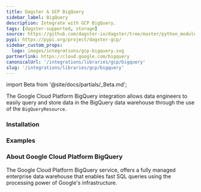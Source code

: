 ```yaml
---
title: Dagster & GCP BigQuery
sidebar_label: BigQuery
description: Integrate with GCP BigQuery.
tags: [dagster-supported, storage]
source: https://github.com/dagster-io/dagster/tree/master/python_modules/libraries/dagster-gcp
pypi: https://pypi.org/project/dagster-gcp/
sidebar_custom_props:
  logo: images/integrations/gcp-bigquery.svg
partnerlink: https://cloud.google.com/bigquery
canonicalUrl: '/integrations/libraries/gcp/bigquery'
slug: '/integrations/libraries/gcp/bigquery'
---
```


import Beta from '@site/docs/partials/\_Beta.md';

<Beta />

The Google Cloud Platform BigQuery integration allows data engineers to easily query and store data in the BigQuery data warehouse through the use of the `BigQueryResource`.

### Installation

<PackageInstallInstructions packageName="dagster-gcp" />

### Examples

<CodeExample path="docs_snippets/docs_snippets/integrations/gcp-bigquery.py" language="python" />

### About Google Cloud Platform BigQuery

The Google Cloud Platform BigQuery service, offers a fully managed enterprise data warehouse that enables fast SQL queries using the processing power of Google's infrastructure.
